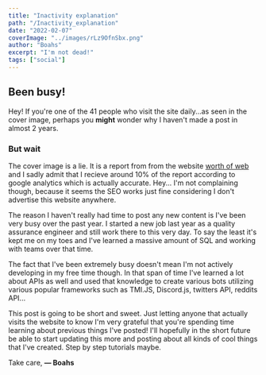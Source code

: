 ```yaml
---
title: "Inactivity explanation"
path: "/Inactivity_explanation"
date: "2022-02-07"
coverImage: "../images/rLz9OfnSbx.png"
author: "Boahs"
excerpt: "I'm not dead!"
tags: ["social"]
---
```


## Been busy!

Hey! If you're one of the 41 people who visit the site daily...as seen in the cover image, perhaps you **might** wonder why I haven't made a post in almost 2 years. 

### But wait

The cover image is a lie. It is a report from from the website [worth of web](https://www.worthofweb.com/website-value/boahs.info/) and I sadly admit that I recieve around 10% of the report according to google analytics which is actually accurate. Hey... I'm not complaining though, because it seems the SEO works just fine considering I don't advertise this website anywhere.

The reason I haven't really had time to post any new content is I've been very busy over the past year. I started a new job last year as a quality assurance engineer and still work there to this very day. To say the least it's kept me on my toes and I've learned a massive amount of SQL and working with teams over that time. 

The fact that I've been extremely busy doesn't mean I'm not actively developing in my free time though. In that span of time I've learned a lot about APIs as well and used that knowledge to create various bots utilizing various popular frameworks such as TMI.JS, Discord.js, twitters API, reddits API... 

This post is going to be short and sweet. Just letting anyone that actually visits the website to know I'm very grateful that you're spending time learning about previous things I've posted! I'll hopefully in the short future be able to start updating this more and posting about all kinds of cool things that I've created. Step by step tutorials maybe. 

Take care,
**— Boahs**
